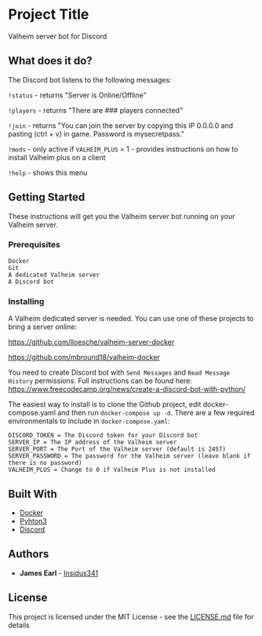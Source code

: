 # Project Title

Valheim server bot for Discord

## What does it do?

The Discord bot listens to the following messages:

`!status` - returns "Server is Online/Offline"

`!players` - returns "There are ### players connected"

`!join` - returns "You can join the server by copying this IP 0.0.0.0 and pasting (ctrl + v) in game. Password is mysecretpass."

`!mods` - only active if `VALHEIM_PLUS` = 1 - provides instructions on how to install Valheim plus on a client

`!help` - shows this menu


## Getting Started

These instructions will get you the Valheim server bot running on your Valheim server.

### Prerequisites

```
Docker
Git
A dedicated Valheim server
A Discord bot
```

### Installing

A Valheim dedicated server is needed. You can use one of these projects to bring a server online:

https://github.com/lloesche/valheim-server-docker

https://github.com/mbround18/valheim-docker


You need to create Discord bot with `Send Messages` and `Read Message History` permissions. Full instructions can be found here: https://www.freecodecamp.org/news/create-a-discord-bot-with-python/

The easiest way to install is to clone the Github project, edit docker-compose.yaml and then run `docker-compose up -d`. There are a few required environmentals to include in `docker-compose.yaml`:
```
DISCORD_TOKEN = The Discord token for your Discord bot
SERVER_IP = The IP address of the Valheim server
SERVER_PORT = The Port of the Valheim server (default is 2457)
SERVER_PASSWORD = The password for the Valheim server (leave blank if there is no password)
VALHEIM_PLUS = Change to 0 if Valheim Plus is not installed 
```

## Built With

* [Docker](https://www.docker.com/)
* [Pyhton3](https://www.python.org/download/releases/3.0/)
* [Discord](https://discord.com/)

## Authors

* **James Earl** - [Insidus341](https://github.com/Insidus341)

## License

This project is licensed under the MIT License - see the [LICENSE.md](LICENSE.md) file for details
